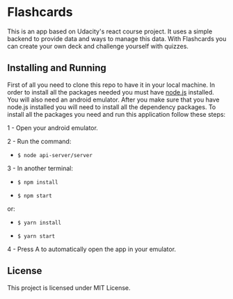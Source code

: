 # Flashcards

This is an app based on Udacity's react course project. It uses a simple backend to provide data and ways to manage this data. With Flashcards you can create your own deck and challenge yourself with quizzes.

## Installing and Running

First of all you need to clone this repo to have it in your local machine.
In order to install all the packages needed you must have
[node.js](www.nodejs.org) installed.
You will also need an android emulator.
After you make sure that you have node.js installed you will need to install all the dependency packages.
To install all the packages you need and run this application follow these steps:

1 - Open your android emulator.

2 - Run the command:

* `$ node api-server/server`

3 - In another terminal:

* `$ npm install`

* `$ npm start`

or:

* `$ yarn install`

* `$ yarn start`

4 - Press A to automatically open the app in your emulator.

## License

This project is licensed under MIT License.
